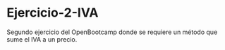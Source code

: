 # Ejercicio-2-IVA

Segundo ejercicio del OpenBootcamp donde se requiere un método que sume el IVA a un precio.
